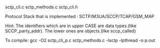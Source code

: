 sctp_cli.c sctp_methods.c sctp_cli.h

Protocol Stack that is implemented : SCTP/M3UA/SCCP/TCAP/GSM_MAP

Hint: The identifiers which are in upper CASE are data types.(like SCCP_party_addr). The lower ones are objects.(like sccp_called)

To compile: gcc -O2 sctp_cli_p.c sctp_methods.c -lsctp -lpthread -o p.out
